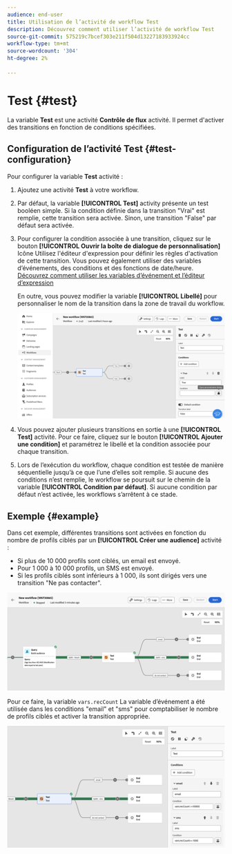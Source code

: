 ```yaml
---
audience: end-user
title: Utilisation de l’activité de workflow Test
description: Découvrez comment utiliser l’activité de workflow Test
source-git-commit: 575219c7bcef303e211f504d13227183933924cc
workflow-type: tm+mt
source-wordcount: '304'
ht-degree: 2%

---
```


# Test {#test}

La variable **Test** est une activité **Contrôle de flux** activité. Il permet d&#39;activer des transitions en fonction de conditions spécifiées.

## Configuration de l’activité Test {#test-configuration}

Pour configurer la variable **Test** activité :

1. Ajoutez une activité **Test** à votre workflow.

1. Par défaut, la variable **[!UICONTROL Test]** activity présente un test booléen simple. Si la condition définie dans la transition &quot;Vrai&quot; est remplie, cette transition sera activée. Sinon, une transition &quot;False&quot; par défaut sera activée.

1. Pour configurer la condition associée à une transition, cliquez sur le bouton **[!UICONTROL Ouvrir la boîte de dialogue de personnalisation]** Icône Utilisez l&#39;éditeur d&#39;expression pour définir les règles d&#39;activation de cette transition. Vous pouvez également utiliser des variables d’événements, des conditions et des fonctions de date/heure. [Découvrez comment utiliser les variables d’événement et l’éditeur d’expression](../event-variables.md)

   En outre, vous pouvez modifier la variable **[!UICONTROL Libellé]** pour personnaliser le nom de la transition dans la zone de travail du workflow.

   ![](../assets/workflow-test-default.png)

1. Vous pouvez ajouter plusieurs transitions en sortie à une **[!UICONTROL Test]** activité. Pour ce faire, cliquez sur le bouton **[!UICONTROL Ajouter une condition]** et paramétrez le libellé et la condition associée pour chaque transition.

1. Lors de l’exécution du workflow, chaque condition est testée de manière séquentielle jusqu’à ce que l’une d’elles soit remplie. Si aucune des conditions n’est remplie, le workflow se poursuit sur le chemin de la variable **[!UICONTROL Condition par défaut]**. Si aucune condition par défaut n’est activée, les workflows s’arrêtent à ce stade.

## Exemple {#example}

Dans cet exemple, différentes transitions sont activées en fonction du nombre de profils ciblés par un **[!UICONTROL Créer une audience]** activité :
* Si plus de 10 000 profils sont ciblés, un email est envoyé.
* Pour 1 000 à 10 000 profils, un SMS est envoyé.
* Si les profils ciblés sont inférieurs à 1 000, ils sont dirigés vers une transition &quot;Ne pas contacter&quot;.

![](../assets/workflow-test-example.png)

Pour ce faire, la variable `vars.recCount` La variable d’événement a été utilisée dans les conditions &quot;email&quot; et &quot;sms&quot; pour comptabiliser le nombre de profils ciblés et activer la transition appropriée.

![](../assets/workflow-test-example-config.png)
